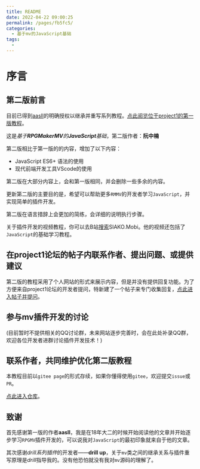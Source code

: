 ```yaml
---
title: README
date: 2022-04-22 09:00:25
permalink: /pages/fb5fc5/
categories:
  - 基于mv的JavaScript基础
tags:
  - 
---
```

# 序言








## 第二版前言
目前已得到[aasll](https://rpg.blue/home.php?mod=space&uid=2647944)的明确授权以继承并重写系列教程。[点此阅览位于project1的第一版教程](https://rpg.blue/thread-395487-1-1.html)。

这是*基于**RPGMakerMV**的**JavaScript**基础*，第二版作者：**阮中楠**

第二版相比于第一版的的内容，增加了以下内容：
- JavaScript ES6+ 语法的使用
- 现代前端开发工具VScode的使用

第二版在大部分内容上，会和第一版相同，并会删除一些多余的内容。

更新第二版的主要目的是，希望可以帮助更多```RMMV```的开发者学习```JavaScript```，并实现简单的插件开发。

第二版在语言措辞上会更加的简练，会详细的说明执行步骤。

关于插件开发的视频教程，你可以去B站[搜索](https://search.bilibili.com/all?keyword=SIAKO.Mobi)SIAKO.Mobi。他的视频还包括了```JavaScript```的基础学习教程。







## 在project1论坛的帖子内联系作者、提出问题、或提供建议
第二版的教程采用了个人网站的形式来展示内容，但是并没有提供回复功能。为了方便来自project1论坛的开发者提问，特新建了一个帖子来专门收集回复，[点此进入帖子并提问](https://rpg.blue/thread-488548-1-1.html)。






## 参与mv插件开发的讨论
(目前暂时不提供相关的QQ讨论群，未来网站逐步完善时，会在此处补录QQ群，欢迎各位开发者进群讨论插件开发技术！)







## 联系作者，共同维护优化第二版教程
本教程目前以```gitee page```的形式存续，如果你懂得使用```gitee```，欢迎提交```issue```或```PR```。

[点此进入仓库](https://gitee.com/HechiCollegeComputerAssociation/RPGMV-dev-notes)。







## 致谢
首先感谢第一版的作者**aasll**，我是在18年大二的时候开始阅读他的文章并开始逐步学习```RPGMV```插件开发的，可以说我对```JavaScript```的最初印象就来自于他的文章。

其次感谢*drill系列插件*的开发者——**drill up**，关于```mv```类之间的继承关系与插件重写原理是*drill*指导我的。没有他恐怕就没有我对```mv```源码的理解了。

